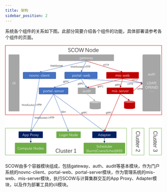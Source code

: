 ```yaml
---
title: 架构
sidebar_position: 2
---
```


系统各个组件的关系如下图。此部分简要介绍各个组件的功能，具体部署请参考各个组件的页面。

![架构](./architecture.png)

SCOW由多个容器模块组成，包括gateway、auth、audit等基本模块，作为门户系统的novnc-client、portal-web、portal-server模块，作为管理系统的mis-web、mis-server模块，执行SCOW与计算集群交互的App Proxy、Adapter模块，以及作为部署工具的cli模块。

